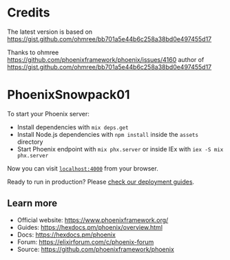 
# Credits
The latest version is based on https://gist.github.com/ohmree/bb701a5e44b6c258a38bd0e497455d17

Thanks to ohmree https://github.com/phoenixframework/phoenix/issues/4160
author of https://gist.github.com/ohmree/bb701a5e44b6c258a38bd0e497455d17

# PhoenixSnowpack01

To start your Phoenix server:

  * Install dependencies with `mix deps.get`
  * Install Node.js dependencies with `npm install` inside the `assets` directory
  * Start Phoenix endpoint with `mix phx.server` or inside IEx with `iex -S mix phx.server`

Now you can visit [`localhost:4000`](http://localhost:4000) from your browser.

Ready to run in production? Please [check our deployment guides](https://hexdocs.pm/phoenix/deployment.html).

## Learn more

  * Official website: https://www.phoenixframework.org/
  * Guides: https://hexdocs.pm/phoenix/overview.html
  * Docs: https://hexdocs.pm/phoenix
  * Forum: https://elixirforum.com/c/phoenix-forum
  * Source: https://github.com/phoenixframework/phoenix

